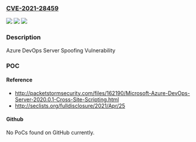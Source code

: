 ### [CVE-2021-28459](https://cve.mitre.org/cgi-bin/cvename.cgi?name=CVE-2021-28459)
![](https://img.shields.io/static/v1?label=Product&message=Azure%20DevOps%20Server%202020.0.1&color=blue)
![](https://img.shields.io/static/v1?label=Version&message=n%2Fa&color=blue)
![](https://img.shields.io/static/v1?label=Vulnerability&message=Spoofing&color=brighgreen)

### Description

Azure DevOps Server Spoofing Vulnerability

### POC

#### Reference
- http://packetstormsecurity.com/files/162190/Microsoft-Azure-DevOps-Server-2020.0.1-Cross-Site-Scripting.html
- http://seclists.org/fulldisclosure/2021/Apr/25

#### Github
No PoCs found on GitHub currently.

